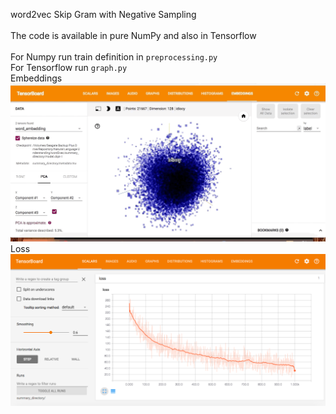 word2vec
Skip Gram with Negative Sampling<br />  
The code is available in pure NumPy and also in Tensorflow<br />  
For Numpy  run train definition in ```preprocessing.py```  <br />
For Tensorflow  run ```graph.py``` <br />
Embeddings <br />
![alt text](https://github.com/pjavia/NLP/blob/master/word2vec/word_vis.gif)
Loss <br />
![alt text](https://github.com/pjavia/NLP/blob/master/word2vec/loss_vis.png)
